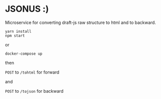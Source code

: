 # JSONUS :)

Microservice for converting draft-js raw structure to html and to backward.

```
yarn install
npm start
```

or

```
docker-compose up
```

then

`POST` to `/tohtml` for forward

and

`POST` to `/tojson` for backward
